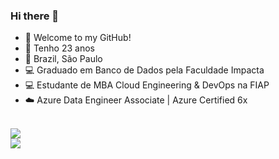 ### Hi there 👋

- :punch: Welcome to my GitHub!
- :calendar: Tenho 23 anos
- :pushpin: Brazil, São Paulo
- :computer: Graduado em Banco de Dados pela Faculdade Impacta
- :computer: Estudante de MBA Cloud Engineering & DevOps na FIAP
- :cloud: Azure Data Engineer Associate | Azure Certified 6x

<br>

<a href="https://github.com/Guiih13/github-readme-stats">
  <img align="center" src="https://github-readme-stats.vercel.app/api?username=Guiih13&show_icons=true&include_all_commits=true&theme=buefy&card_width=500&border_color=4c71f2" />
</a>
<br>
<a href="https://github.com/Guiih13/github-readme-language">
  <img align="center" src="https://github-readme-stats.vercel.app/api/top-langs/?username=Guiih13&theme=buefy&card_width=500&border_color=4c71f2" />
</a>
